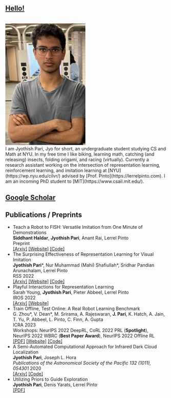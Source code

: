 ## [Hello!](https://jyopari.github.io/index)
<br />
<img src="jyoProfile4.jpg" alt="drawing" width="250"/>
<br />
I am Jyothish Pari, Jyo for short, an undergraduate student studying CS and Math at NYU. In my free time I like biking, learning math, catching (and releasing) insects, folding origami, and racing (virtually). Currently a research assistant working on the intersection of representation learning, reinforcement learning, and imitation learning at [NYU](https://wp.nyu.edu/cilvr/) advised by [Prof. Pinto](https://lerrelpinto.com). I am an incoming PhD student to [MIT](https://www.csail.mit.edu/).

## [Google Scholar](https://scholar.google.com/citations?user=WyIW46YAAAAJ&hl=en) 

## Publications / Preprints 
+ Teach a Robot to FISH: Versatile Imitation from One Minute of Demonstrations \
 **Siddhant Haldar**, **Jyothish Pari**, Anant Rai, Lerrel Pinto \
   Preprint \
   [[Arxiv]](https://arxiv.org/abs/2303.01497) [[Website]](https://fast-imitation.github.io/) [[Code]](https://github.com/siddhanthaldar/FISH) 
+ The Surprising Effectiveness of Representation Learning for Visual Imitation \
  **Jyothish Pari***, Nur Muhammad (Mahi) Shafiullah*, Sridhar Pandian Arunachalam, Lerrel Pinto \
    RSS 2022\
    [[Arxiv]](https://arxiv.org/abs/2112.01511) [[Website]](https://jyopari.github.io/VINN/) [[Code]](https://github.com/jyopari/VINN/tree/main)
+ Playful Interactions for Representation Learning \
  Sarah Young, **Jyothish Pari**, Pieter Abbeel, Lerrel Pinto \
  IROS 2022\
  [[Arxiv]](https://arxiv.org/abs/2107.09046) [[Website]](https://sarahisyoung.github.io/play.html) 
+ Train Offline, Test Online: A Real Robot Learning Benchmark \
  G. Zhou*, V. Dean*, M. Srirama, A. Rajeswaran, **J. Pari**, K. Hatch, A. Jain, T. Yu, P. Abbeel, L. Pinto, C. Finn,
A. Gupta \
  ICRA 2023\
  Workshops: NeurIPS 2022 DeepRL, CoRL 2022 PRL (**Spotlight**), NeurIPS 2022 WBRC (**Best Paper Award**), NeurIPS 2022 Offline RL  \
  [[PDF]](https://openreview.net/pdf?id=VMspd1RnI_0) [[Website]](https://vdean.github.io/toto-benchmark.html) [[Code]](https://github.com/AGI-Labs/toto_benchmark/tree/release)
+ A Semi-Automated Computational Approach for Infrared Dark Cloud Localization \
  **Jyothish Pari**, Joseph L. Hora \
  *Publications of the Astronomical Society of the Pacific 132 (1011), 054301* 2020 \
  [[Arxiv]](https://arxiv.org/pdf/2003.01122.pdf) [[Code]](https://github.com/jyopari/IRDC)
+ Utilizing Priors to Guide Exploration\
**Jyothish Pari**, Denis Yarats, Lerrel Pinto\
[[PDF]](https://jyopari.github.io/guided_exploration/Guided_Exploration.pdf)
  
